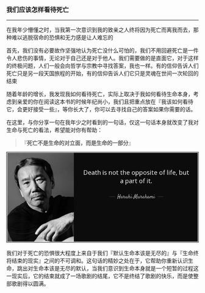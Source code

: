 ### 我们应该怎样看待死亡

---

在我年少懵懂之时，当我第一次意识到我的致亲之人终将因为死亡而离我而去，那种难以逃脱宿命的恐惧和无力感是让人难忘的

首先，我们没有必要故作坚强地认为死亡没什么可怕的，我们不用回避死亡是一件令人悲伤的事情，无论对于自己还是对于他人。我们需要做的是直面它，对于这样的终极问题，人们一般会向哲学与宗教中寻找答案，我也一样。有的信仰告诉人们死亡只是另一段天国旅程的开始，有的信仰告诉人们它只是灵魂在世间一次轮回的结束

随着年龄的增长，我发现我如何看待死亡，实际上取决于我如何看待生命本身，考虑到亲爱的你在阅读这本书的时候年纪尚小，我们且把重点放在『我该如何看待它，会更好接受一些』，等你长大了，你可以去寻找自己的答案如果你需要的话。

在这里，与你分享一句在我年少之时看到的一句话，仅这一句话本身就改变了我对生命与死亡的看法，希望能对你有帮助：

> 『**死亡不是生命的对立面，而是生命的一部分**』

![](/assets/quote-death-is-not-the-opposite-of-life-but-a-part-of-it-haruki-murakami.jpg)

我们对于死亡的恐惧很大程度上来自于我们『默认生命本该是无尽的』与『生命终将结束的现实』之间的不可调和。这句话的精妙之处在于，它帮助你重新认识生命，跳出对生命本该是无尽的默认，当我们意识到生命本身就是一个短暂的过程这一现实后，它的结束就成了一场歌剧的结尾，它不是终结了歌剧的快乐，而是使整部歌剧得以圆满。

